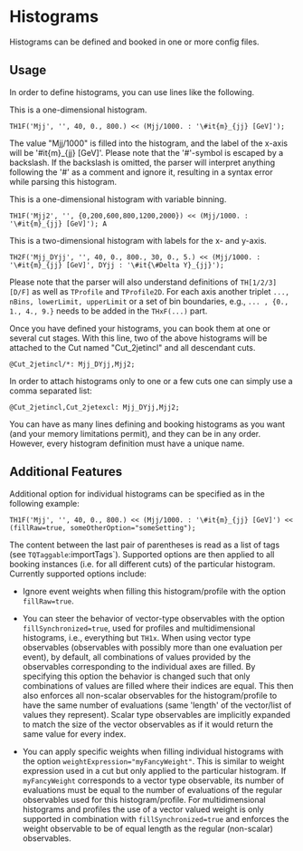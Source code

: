 Histograms
=========================

Histograms can be defined and booked in one or more config files.

Usage
--------------------

In order to define histograms, you can use lines like the following.

This is a one-dimensional histogram.

    TH1F('Mjj', '', 40, 0., 800.) << (Mjj/1000. : '\#it{m}_{jj} [GeV]'); 

 The value "Mjj/1000" is filled into the histogram, and the label of
the x-axis will be '\#it{m}_{jj} [GeV]'. Please note that the
'#'-symbol is escaped by a backslash. If the backslash is omitted, the
parser will interpret anything following the '#' as a comment and
ignore it, resulting in a syntax error while parsing this histogram.

This is a one-dimensional histogram with variable binning.

    TH1F('Mjj2', '', {0,200,600,800,1200,2000}) << (Mjj/1000. : '\#it{m}_{jj} [GeV]'); A

This is a two-dimensional histogram with labels for the x- and y-axis.

    TH2F('Mjj_DYjj', '', 40, 0., 800., 30, 0., 5.) << (Mjj/1000. : '\#it{m}_{jj} [GeV]', DYjj : '\#it{\#Delta Y}_{jj}'); 

Please note that the parser will also understand definitions of `TH[1/2/3][D/F]` as well as `TProfile` and `TProfile2D`. 
For each axis another triplet `..., nBins, lowerLimit, upperLimit` or a set of bin boundaries, e.g., `... , {0., 1., 4., 9.}`
needs to be added in the `THxF(...)` part.

Once you have defined your histograms, you can book them at one or several cut stages.
With this line, two of the above histograms will be attached to the Cut named "Cut_2jetincl" and all descendant cuts. 

    @Cut_2jetincl/*: Mjj_DYjj,Mjj2; 
    
In order to attach histograms only to one or a few cuts one can simply use a comma separated list:

    @Cut_2jetincl,Cut_2jetexcl: Mjj_DYjj,Mjj2; 

You can have as many lines defining and booking histograms as you
want (and your memory limitations permit), and they can be in any order. However, every histogram
definition must have a unique name.


Additional Features
--------------------

Additional option for individual histograms can be specified as in the
following example:

    TH1F('Mjj', '', 40, 0., 800.) << (Mjj/1000. : '\#it{m}_{jj} [GeV]') << (fillRaw=true, someOtherOption="someSetting"); 

The content between the last pair of parentheses is read as a list of
tags (see `TQTaggable`:importTags`). Supported options are then
applied to all booking instances (i.e. for all different cuts) of the
particular histogram. Currently supported options include:

 * Ignore event weights when filling this histogram/profile with the option `fillRaw=true`.

 * You can steer the behavior of vector-type observables with the
   option `fillSynchronized=true`, used for profiles and
   multidimensional histograms, i.e., everything but `TH1x`. When
   using vector type observables (observables with possibly more than
   one evaluation per event), by default, all combinations of values
   provided by the observables corresponding to the individual axes
   are filled. By specifying this option the behavior is changed such
   that only combinations of values are filled where their indices are
   equal. This then also enforces all non-scalar observables for the
   histogram/profile to have the same number of evaluations (same
   'length' of the vector/list of values they represent). Scalar type
   observables are implicitly expanded to match the size of the vector
   observables as if it would return the same value for every index.

 * You can apply specific weights when filling individual histograms
   with the option `weightExpression="myFancyWeight"`. This is similar
   to weight expression used in a cut but only applied to the
   particular histogram. If `myFancyWeight` corresponds to a vector
   type observable, its number of evaluations must be equal to the
   number of evaluations of the regular observables used for this
   histogram/profile. For multidimensional histograms and profiles the
   use of a vector valued weight is only supported in combination with
   `fillSynchronized=true` and enforces the weight observable to be of
   equal length as the regular (non-scalar) observables.


